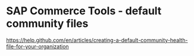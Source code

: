 # SAP Commerce Tools - default community files

https://help.github.com/en/articles/creating-a-default-community-health-file-for-your-organization

